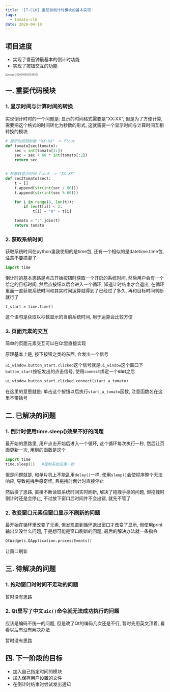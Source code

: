 ```yaml
---
title: '[T-CLK] 番茄钟倒计时模块的基本实现'
tags:
  - tomato-clk
date: 2020-04-10
---
```


<!-- toc -->

## 项目进度

- 实现了番茄钟最基本的倒计时功能
- 实现了按钮交互的功能

<img src="https://dynais-imh-hub.oss-cn-hangzhou.aliyuncs.com/img/20200725010712.png" alt="image-20200409231248203" style="zoom:50%;" />


## 一. 重要代码模块

### 1. 显示时间与计算时间的转换

<!-- more -->

实现倒计时时的一个问题是: 显示的时间格式需要是"XX:XX", 但是为了方便计算, 需要把这个格式的时间转化为秒数的形式, 这就需要一个显示时间与计算时间互相转换的模块

```python
# 显示时间转秒数 "XX:XX" -> flout
def tomato2sec(tomato):
    sec = int(tomato[3:])
    sec = sec + 60 * int(tomato[:2])
    return sec


# 秒数转显示时间 flout -> "XX:XX"
def sec2tomato(sec):
    t = []
    t.append(str(int(sec / 60)))
    t.append(str(int(sec % 60)))

    for i in range(0, len(t)):
        if len(t[i]) < 2:
            t[i] = "0" + t[i]

    tomato = ":".join(t)
    return tomato
```



### 2. 获取系统时间

获取系统时间在python里我使用的是time包, 还有一个相似的是datetime.time包, 注意不要搞混了

```python
import time
```

倒计时的基本思路是点击开始按钮时获取一个开启的系统时间, 然后用户会有一个给定的目标时间, 然后点按钮以后会进入一个循环, 知道计时结束才会退出, 在循环里面一直获取系统时间和其实时间运算就得到了已经过了多久, 再和目标时间判断就行了

```
t_start = time.time()
```

这个语句是获取以秒数显示的当前系统时间, 用于运算会比较方便



### 3. 页面元素的交互

简单的页面元素交互可以在Qt里直接实现

原理基本上是, 按下按钮之类的东西, 会发出一个信号

`ui_window.button_start.clicked`这个信号就是`ui_window`这个窗口下`button_start`按钮发出的点击信号, 使用`connect`绑定一个**slot**之后

```python
ui_window.button_start.clicked.connect(start_a_tomato)
```

在这里的意思就是: 单击这个按钮以后执行`start_a_tomato`函数, 注意函数名在这里不带括号



## 二. 已解决的问题

### 1. 倒计时使用time.sleep()效果不好的问题

最开始的思路里, 用户点击开始后进入一个循环, 这个循环每次执行一秒, 然后让页面更新一次, 用到的函数是这个

```python
import time
time.sleep(1)	#控制系统空置一秒
```

但是问题就是, 和单片机上不能乱用`delay()`一样, 使用`sleep()`会使程序整个无法响应, 导致拖拽手感奇怪, 且拖拽时倒计时直接停止

然后换了思路, 直接不断读取系统时间实时刷新, 解决了拖拽手感的问题, 但拖拽时倒计时还是会停止, 不过放下窗口后时间并不会出错, 就先不管了



### 2. 改变窗口元素但窗口显示不刷新的问题

最开始在循环里改变了元素, 但发现直到循环退出窗口才改变了显示, 但使用print输出又没什么问题, 于是想可能是窗口刷新的问题, 最后的解决办法就一条指令

```python
QtWidgets.QApplication.processEvents()
```

让窗口刷新





## 三. 待解决的问题

### 1. 拖动窗口时时间不走动的问题

暂时没有思路



### 2. Qt里写了中文`uic()`命令就无法成功执行的问题

应该是编码不统一的问题, 但是改了Qt的编码几次还是不行, 暂时先用英文顶着, 看看以后有没有解决办法

暂时没有思路





## 四. 下一阶段的目标

- 加入自己指定时间的模块
- 加入保存用户设置的文件
- 在倒计时结束时尝试发出通知


